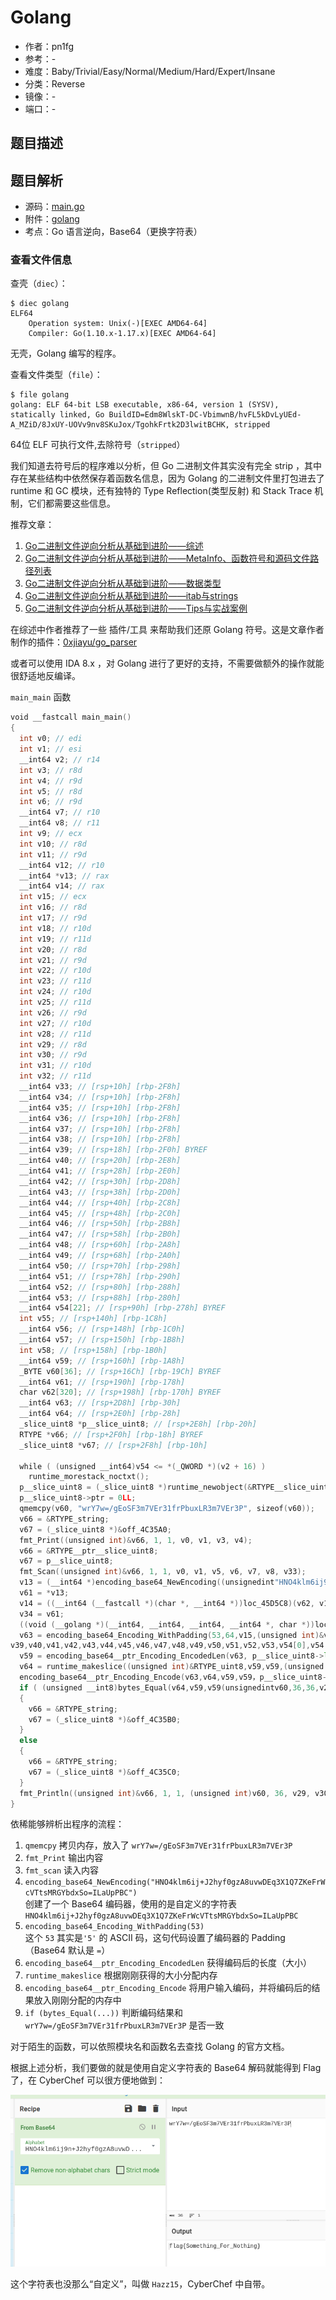 # Golang

- 作者：pn1fg
- 参考：-
- 难度：Baby/Trivial/Easy/Normal/Medium/Hard/Expert/Insane
- 分类：Reverse
- 镜像：-
- 端口：-

## 题目描述

## 题目解析

- 源码：[main.go](build/main.go)
- 附件：[golang](attachments/golang)
- 考点：Go 语言逆向，Base64（更换字符表）

### 查看文件信息

查壳（`diec`）：

```shell
$ diec golang
ELF64
    Operation system: Unix(-)[EXEC AMD64-64]
    Compiler: Go(1.10.x-1.17.x)[EXEC AMD64-64]
```

无壳，Golang 编写的程序。

查看文件类型（`file`）：

```shell
$ file golang
golang: ELF 64-bit LSB executable, x86-64, version 1 (SYSV), statically linked, Go BuildID=Edm8WlskT-DC-VbimwnB/hvFL5kDvLyUEd-A_MZiD/8JxUY-UOVv9nv8SKuJox/TgohkFrtk2D3lwitBCHK, stripped
```

64位 ELF 可执行文件,去除符号（`stripped`）

我们知道去符号后的程序难以分析，但 Go 二进制文件其实没有完全 strip ，其中存在某些结构中依然保存着函数名信息，因为 Golang 的二进制文件里打包进去了 runtime 和 GC 模块，还有独特的 Type Reflection(类型反射) 和 Stack Trace 机制，它们都需要这些信息。

推荐文章：

1. [Go二进制文件逆向分析从基础到进阶——综述](https://www.anquanke.com/post/id/214940)
1. [Go二进制文件逆向分析从基础到进阶——MetaInfo、函数符号和源码文件路径列表](https://www.anquanke.com/post/id/215419)
1. [Go二进制文件逆向分析从基础到进阶——数据类型](https://www.anquanke.com/post/id/215820)
1. [Go二进制文件逆向分析从基础到进阶——itab与strings](https://www.anquanke.com/post/id/218377)
1. [Go二进制文件逆向分析从基础到进阶——Tips与实战案例](https://www.anquanke.com/post/id/218674)

在综述中作者推荐了一些 插件/工具 来帮助我们还原 Golang 符号。这是文章作者制作的插件：[0xjiayu/go_parser](https://github.com/0xjiayu/go_parser)

或者可以使用 IDA 8.x ，对 Golang 进行了更好的支持，不需要做额外的操作就能很舒适地反编译。

`main_main` 函数

```go
void __fastcall main_main()
{
  int v0; // edi
  int v1; // esi
  __int64 v2; // r14
  int v3; // r8d
  int v4; // r9d
  int v5; // r8d
  int v6; // r9d
  __int64 v7; // r10
  __int64 v8; // r11
  int v9; // ecx
  int v10; // r8d
  int v11; // r9d
  __int64 v12; // r10
  __int64 *v13; // rax
  __int64 v14; // rax
  int v15; // ecx
  int v16; // r8d
  int v17; // r9d
  int v18; // r10d
  int v19; // r11d
  int v20; // r8d
  int v21; // r9d
  int v22; // r10d
  int v23; // r11d
  int v24; // r10d
  int v25; // r11d
  int v26; // r9d
  int v27; // r10d
  int v28; // r11d
  int v29; // r8d
  int v30; // r9d
  int v31; // r10d
  int v32; // r11d
  __int64 v33; // [rsp+10h] [rbp-2F8h]
  __int64 v34; // [rsp+10h] [rbp-2F8h]
  __int64 v35; // [rsp+10h] [rbp-2F8h]
  __int64 v36; // [rsp+10h] [rbp-2F8h]
  __int64 v37; // [rsp+10h] [rbp-2F8h]
  __int64 v38; // [rsp+10h] [rbp-2F8h]
  __int64 v39; // [rsp+18h] [rbp-2F0h] BYREF
  __int64 v40; // [rsp+20h] [rbp-2E8h]
  __int64 v41; // [rsp+28h] [rbp-2E0h]
  __int64 v42; // [rsp+30h] [rbp-2D8h]
  __int64 v43; // [rsp+38h] [rbp-2D0h]
  __int64 v44; // [rsp+40h] [rbp-2C8h]
  __int64 v45; // [rsp+48h] [rbp-2C0h]
  __int64 v46; // [rsp+50h] [rbp-2B8h]
  __int64 v47; // [rsp+58h] [rbp-2B0h]
  __int64 v48; // [rsp+60h] [rbp-2A8h]
  __int64 v49; // [rsp+68h] [rbp-2A0h]
  __int64 v50; // [rsp+70h] [rbp-298h]
  __int64 v51; // [rsp+78h] [rbp-290h]
  __int64 v52; // [rsp+80h] [rbp-288h]
  __int64 v53; // [rsp+88h] [rbp-280h]
  __int64 v54[22]; // [rsp+90h] [rbp-278h] BYREF
  int v55; // [rsp+140h] [rbp-1C8h]
  __int64 v56; // [rsp+148h] [rbp-1C0h]
  __int64 v57; // [rsp+150h] [rbp-1B8h]
  int v58; // [rsp+158h] [rbp-1B0h]
  __int64 v59; // [rsp+160h] [rbp-1A8h]
  _BYTE v60[36]; // [rsp+16Ch] [rbp-19Ch] BYREF
  __int64 v61; // [rsp+190h] [rbp-178h]
  char v62[320]; // [rsp+198h] [rbp-170h] BYREF
  __int64 v63; // [rsp+2D8h] [rbp-30h]
  __int64 v64; // [rsp+2E0h] [rbp-28h]
  _slice_uint8 *p__slice_uint8; // [rsp+2E8h] [rbp-20h]
  RTYPE *v66; // [rsp+2F0h] [rbp-18h] BYREF
  _slice_uint8 *v67; // [rsp+2F8h] [rbp-10h]

  while ( (unsigned __int64)v54 <= *(_QWORD *)(v2 + 16) )
    runtime_morestack_noctxt();
  p__slice_uint8 = (_slice_uint8 *)runtime_newobject(&RTYPE__slice_uint8);
  p__slice_uint8->ptr = 0LL;
  qmemcpy(v60, "wrY7w=/gEoSF3m7VEr31frPbuxLR3m7VEr3P", sizeof(v60));
  v66 = &RTYPE_string;
  v67 = (_slice_uint8 *)&off_4C35A0;
  fmt_Print((unsigned int)&v66, 1, 1, v0, v1, v3, v4);
  v66 = &RTYPE__ptr__slice_uint8;
  v67 = p__slice_uint8;
  fmt_Scan((unsigned int)&v66, 1, 1, v0, v1, v5, v6, v7, v8, v33);
  v13 = (__int64 *)encoding_base64_NewEncoding((unsignedint"HNO4klm6ij9+J2hyf0gzA8uvwDEq3X1Q7ZKeFrWcVTtsMRGYbdxSo=ILaUpPBC",64,v9,v0,v1,v10,v11,v12);
  v61 = *v13;
  v14 = ((__int64 (__fastcall *)(char *, __int64 *))loc_45D5C8)(v62, v13 + 1);
  v34 = v61;
  ((void (__golang *)(__int64, __int64, __int64, __int64 *, char *))loc_45D5C8)(v14, 64LL, v61, &v39, v62);
  v63 = encoding_base64_Encoding_WithPadding(53,64,v15,(unsigned int)&v39,(unsigned int)v62,v16,v17,v18,v19,v34,
v39,v40,v41,v42,v43,v44,v45,v46,v47,v48,v49,v50,v51,v52,v53,v54[0],v54[1],v54[2],v54[3],v54[4],v54[5],v54[6],v54[7],v54[8],v54[9],v54[10],v54[11],v54[12],v54[13],v54[14],v54[15],v54[16],v54[17],v54[18],v54[19],v54[20],v54[21],v55,v56,v57,v58);
  v59 = encoding_base64__ptr_Encoding_EncodedLen(v63, p__slice_uint8->len);
  v64 = runtime_makeslice((unsigned int)&RTYPE_uint8,v59,v59,(unsigned int)&v39,(unsigned int)v62,v20,v21,v22,v23,v35,v39,v40);
  encoding_base64__ptr_Encoding_Encode(v63,v64,v59,v59，p__slice_uint8->ptr,p__slice_uint8->len,p__slice_uint8->cap,v24,v25,v36,v39,v40,v41,v42);
  if ( (unsigned __int8)bytes_Equal(v64,v59,v59(unsignedintv60,36,36,v26,v27,v28,v37,v39,v40,v41,v42，v43) )
  {
    v66 = &RTYPE_string;
    v67 = (_slice_uint8 *)&off_4C35B0;
  }
  else
  {
    v66 = &RTYPE_string;
    v67 = (_slice_uint8 *)&off_4C35C0;
  }
  fmt_Println((unsigned int)&v66, 1, 1, (unsigned int)v60, 36, v29, v30, v31, v32, v38, v39, v40);
}
```

依稀能够辨析出程序的流程：

1. `qmemcpy` 拷贝内存，放入了 `wrY7w=/gEoSF3m7VEr31frPbuxLR3m7VEr3P`
1. `fmt_Print` 输出内容
1. `fmt_scan` 读入内容
1. `encoding_base64_NewEncoding("HNO4klm6ij+J2hyf0gzA8uvwDEq3X1Q7ZKeFrWcVTtsMRGYbdxSo=ILaUpPBC")`\
   创建了一个 Base64 编码器，使用的是自定义的字符表 `HNO4klm6ij+J2hyf0gzA8uvwDEq3X1Q7ZKeFrWcVTtsMRGYbdxSo=ILaUpPBC`
1. `encoding_base64_Encoding_WithPadding(53)`\
   这个 `53` 其实是`'5'` 的 ASCII 码，这句代码设置了编码器的 Padding（Base64 默认是 `=`）
1. `encoding_base64__ptr_Encoding_EncodedLen` 获得编码后的长度（大小）
1. `runtime_makeslice` 根据刚刚获得的大小分配内存
1. `encoding_base64__ptr_Encoding_Encode` 将用户输入编码，并将编码后的结果放入刚刚分配的内存中
1. `if (bytes_Equal(...))` 判断编码结果和 `wrY7w=/gEoSF3m7VEr31frPbuxLR3m7VEr3P` 是否一致

对于陌生的函数，可以依照模块名和函数名去查找 Golang 的官方文档。

根据上述分析，我们要做的就是使用自定义字符表的 Base64 解码就能得到 Flag 了，在 CyberChef 可以很方便地做到：

![cyberchef](writeup/cyberchef.png)

这个字符表也没那么“自定义”，叫做 `Hazz15`，CyberChef 中自带。

